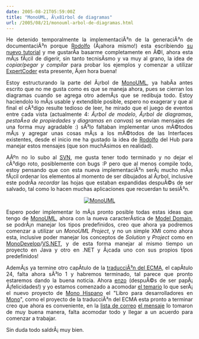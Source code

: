 ```yaml
---
date: 2005-08-21T05:59:00Z
title: "MonoUML, Ã\x81rbol de diagramas"
url: /2005/08/21/monouml-arbol-de-diagramas.html
---
```


<div style="clear:both;"></div>
<p style="text-align: justify;">He detenido temporalmente la implementaciÃ³n de la generaciÃ³n de documentaciÃ³n porque <a href="http://rodolfocampero.blogspot.com">Rodolfo</a> (Â¡ahora mismo!) esta escribiendo <a href="http://expertcoder.sourceforge.net/tutorial/es/index.html">su nuevo tutorial</a> y me gustarÃ­a basarme completamente en Ã©l, ahora esta mÃ¡s fÃ¡cil de digerir, sin tanto tecnisÃ­smo y va muy al grano, la idea de <span style="font-style:italic;">copiar/pegar y compilar</span> para probar los ejemplos y comenzar a utilizar <a href="http://expertcoder.sourceforge.net">ExpertCoder</a> esta presente, Â¡en hora buena!</p>
<p style="text-align: justify;">Estoy estructurando la parte del Ã¡rbol de <a href="http://www.monouml.org">MonoUML</a>, ya habÃ­a antes escrito que no me gusta como es que se maneja ahora, pues se cierran los diagramas cuando se agrega otro ademÃ¡s que se redibuja todo. Estoy haciendolo lo mÃ¡s usable y extendible posible, espero no exagerar y que al final el cÃ³digo resulte tedioso de leer, he mirado que el juego de eventos entre cada vista (actualmente 4: <span style="font-style:italic;">Ã¡rbol de modelo</span>, <span style="font-style:italic;">Ã¡rbol de diagramas</span>, <span style="font-style:italic;">pestaÃ±a de propiedades</span> y <span style="font-style:italic;">diagramas en canvas</span>) se envian mensajes de una forma muy agradable :) sÃ³lo faltaban implementar unos mÃ©todos mÃ¡s y agregar unas cosas mÃ¡s a los mÃ©todos de las Interfaces existentes, desde el inicio me ha gustado la idea de <a href="http://rodolfocampero.blogspot.com">Rodolfo</a> del Hub para manejar estos mensajes (que son muchÃ­simos en realidad).</p>
<p style="text-align: justify;">AÃºn no lo subo al <a href="http://forge.novell.com/modules/xfmod/svn/svnbrowse.php?repname=monouml">SVN</a>, me gusta tener todo terminado y no dejar el cÃ³digo roto, posiblemente con bugs :P pero que al menos compile todo, estoy pensando que con esta nueva implementaciÃ³n serÃ¡ mucho mÃ¡s fÃ¡cil ordenar los elementos al momento de ser dibujados al Ã¡rbol, inclusive este podrÃ­a <span style="font-style:italic;">recordar</span> las hojas que estaban expandidas despuÃ©s de ser salvado, tal como lo hacen muchas aplicaciones que recuerdan tu sesiÃ³n.</p>
<p style="text-align: center;"><a href="http://photos22.flickr.com/35817434_eb09bfd3d5_o.png"><img src="http://photos22.flickr.com/35817434_eb09bfd3d5_m.jpg" title="MonoUML" alt="MonoUML" style="align: center; border: 0;" align="center" border="0" /></a></p>
<p style="text-align: justify;">Espero poder implementar lo mÃ¡s pronto posible todas estas ideas que tengo de <a href="http://www.monouml.org">MonoUML</a>, ahora con la nueva caracterÃ­stica de <a href="http://rodolfocampero.blogspot.com/2005/08/un-modelo-en-varios-ficheros.html">Model Domain</a>, se podrÃ¡n manejar los tipos predefinidos, creo que ahora ya podremos comenzar a utilizar un <span style="font-style:italic;">MonoUML Project</span>, y no un simple XMI como ahora esta, inclusive poder manejar los conceptos de <span style="font-style:italic;">Solution</span> y <span style="font-style:italic;">Project</span> como en <a href="http://www.monodevelop.com">MonoDevelop</a>/<a href="http://msdn.microsoft.com/vstudio/">VS.NET</a>, y de esta forma manejar al mismo tiempo un proyecto en Java y otro en .NET y Â¡cada uno con sus propios tipos predefinidos!</p>
<p style="text-align: justify;">AdemÃ¡s ya termine otro capÃ­tulo de la <a href="http://www.monohispano.org/ecma/">traducciÃ³n del ECMA</a>, el capÃ­tulo 24, falta ahora sÃ³lo 1 y habremos terminado, tal parece que pronto estaremos dando la buena noticia. Ahora <a href="http://www.enzolutions.com/mono">enzo</a> (despuÃ©s de ser papÃ¡ Â¡felicidades!) y yo  estamos comenzado a acomodar <a href="http://beta.monohispano.org/index.php/Libro_de_Mono">el temario</a> lo que serÃ¡ el nuevo proyecto de <a href="http://www.monohispano.org">Mono Hispano</a> el "Libro para desarrolladores en <a href="http://www.mono-project.com">Mono</a>", como el proyecto de la traducciÃ³n del ECMA esta pronto a terminar creo que ahora es conveniente, en la <a href="https://listas.hispalinux.es/pipermail/mono-hispano/">lista de correo</a> <a href="https://listas.hispalinux.es/pipermail/mono-hispano/2005-August/003672.html">el mensaje</a> lo tomaron de muy buena manera, falta acomodar todo y llegar a un acuerdo para comenzar a trabajar.</p>
<p style="text-align: justify;">Sin duda todo saldrÃ¡ muy bien.</p>
<div style="clear:both; padding-bottom: 0.25em;"></div>
